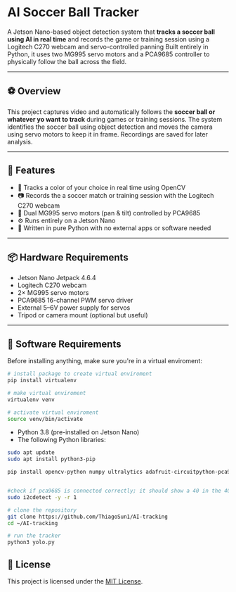 # AI Soccer Ball Tracker

A Jetson Nano-based object detection system that **tracks a soccer ball using AI in real time** and records the game or training session using a Logitech C270 webcam and servo-controlled panning Built entirely in Python, it uses two MG995 servo motors and a PCA9685 controller to physically follow the ball across the field.

---

##  ⚽ Overview

This project captures video and automatically follows the **soccer ball or whatever yo want to track** during games or training sessions. The system identifies the soccer ball using object detection and moves the camera using servo motors to keep it in frame. Recordings are saved for later analysis.

---

## 🧠 Features

- 🎯 Tracks a color of your choice in real time using OpenCV
- 📷 Records the a soccer match or training session with the Logitech C270 webcam
- 🔄 Dual MG995 servo motors (pan & tilt) controlled by PCA9685
- ⚙️ Runs entirely on a Jetson Nano
- 🐍 Written in pure Python with no external apps or software needed

---

## 📦 Hardware Requirements

- Jetson Nano Jetpack 4.6.4
- Logitech C270 webcam
- 2× MG995 servo motors
- PCA9685 16-channel PWM servo driver
- External 5–6V power supply for servos
- Tripod or camera mount (optional but useful)

---

## 🧰 Software Requirements

Before installing anything, make sure you're in a virtual enviroment:

```bash
# install package to create virtual enviroment
pip install virtualenv

# make virtual enviroment
virtualenv venv

# activate virtual enviroment
source venv/bin/activate

```

- Python 3.8 (pre-installed on Jetson Nano)
- The following Python libraries:

```bash
sudo apt update
sudo apt install python3-pip

pip install opencv-python numpy ultralytics adafruit-circuitpython-pca9685 adafruit-circuitpython-motor


#check if pca9685 is connected correctly; it should show a 40 in the 40 row and the 0 column
sudo i2cdetect -y -r 1

# clone the repository
git clone https://github.com/ThiagoSun1/AI-tracking
cd ~/AI-tracking

# run the tracker
python3 yolo.py

```

## 📄 License

This project is licensed under the [MIT License](LICENSE).
